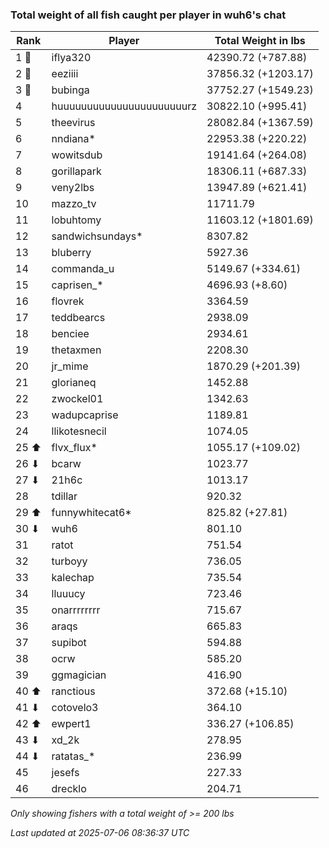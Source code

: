 ### Total weight of all fish caught per player in wuh6's chat
| Rank | Player | Total Weight in lbs |
|------|--------|---------|
| 1 🥇  | iflya320 | 42390.72 (+787.88) |
| 2 🥈  | eeziiii | 37856.32 (+1203.17) |
| 3 🥉  | bubinga | 37752.27 (+1549.23) |
| 4  | huuuuuuuuuuuuuuuuuuuuuurz | 30822.10 (+995.41) |
| 5  | theevirus | 28082.84 (+1367.59) |
| 6  | nndiana* | 22953.38 (+220.22) |
| 7  | wowitsdub | 19141.64 (+264.08) |
| 8  | gorillapark | 18306.11 (+687.33) |
| 9  | veny2lbs | 13947.89 (+621.41) |
| 10  | mazzo_tv | 11711.79 |
| 11  | lobuhtomy | 11603.12 (+1801.69) |
| 12  | sandwichsundays* | 8307.82 |
| 13  | bluberry | 5927.36 |
| 14  | commanda_u | 5149.67 (+334.61) |
| 15  | caprisen_* | 4696.93 (+8.60) |
| 16  | flovrek | 3364.59 |
| 17  | teddbearcs | 2938.09 |
| 18  | benciee | 2934.61 |
| 19  | thetaxmen | 2208.30 |
| 20  | jr_mime | 1870.29 (+201.39) |
| 21  | glorianeq | 1452.88 |
| 22  | zwockel01 | 1342.63 |
| 23  | wadupcaprise | 1189.81 |
| 24  | llikotesnecil | 1074.05 |
| 25 ⬆ | flvx_flux* | 1055.17 (+109.02) |
| 26 ⬇ | bcarw | 1023.77 |
| 27 ⬇ | 21h6c | 1013.17 |
| 28  | tdillar | 920.32 |
| 29 ⬆ | funnywhitecat6* | 825.82 (+27.81) |
| 30 ⬇ | wuh6 | 801.10 |
| 31  | ratot | 751.54 |
| 32  | turboyy | 736.05 |
| 33  | kalechap | 735.54 |
| 34  | lluuucy | 723.46 |
| 35  | onarrrrrrrr | 715.67 |
| 36  | araqs | 665.83 |
| 37  | supibot | 594.88 |
| 38  | ocrw | 585.20 |
| 39  | ggmagician | 416.90 |
| 40 ⬆ | ranctious | 372.68 (+15.10) |
| 41 ⬇ | cotovelo3 | 364.10 |
| 42 ⬆ | ewpert1 | 336.27 (+106.85) |
| 43 ⬇ | xd_2k | 278.95 |
| 44 ⬇ | ratatas_* | 236.99 |
| 45  | jesefs | 227.33 |
| 46  | drecklo | 204.71 |

_Only showing fishers with a total weight of >= 200 lbs_

_Last updated at 2025-07-06 08:36:37 UTC_